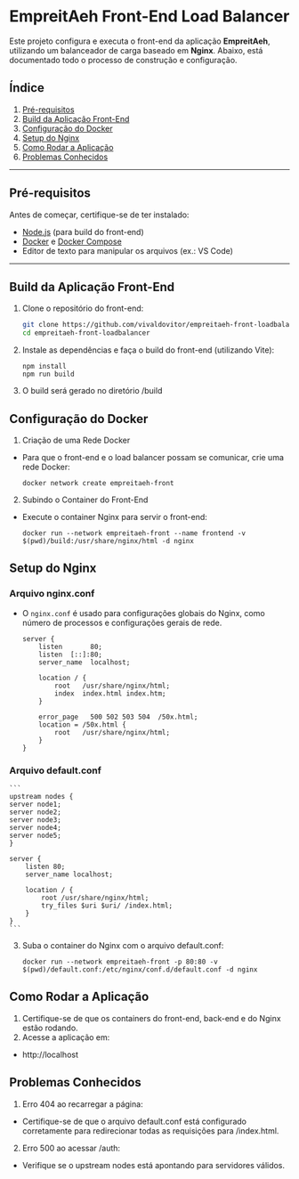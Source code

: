 # EmpreitAeh Front-End Load Balancer

Este projeto configura e executa o front-end da aplicação **EmpreitAeh**, utilizando um balanceador de carga baseado em **Nginx**. Abaixo, está documentado todo o processo de construção e configuração.

## Índice
1. [Pré-requisitos](#pré-requisitos)
2. [Build da Aplicação Front-End](#build-da-aplicação-front-end)
3. [Configuração do Docker](#configuração-do-docker)
4. [Setup do Nginx](#setup-do-nginx)
5. [Como Rodar a Aplicação](#como-rodar-a-aplicação)
6. [Problemas Conhecidos](#problemas-conhecidos)

---

## Pré-requisitos

Antes de começar, certifique-se de ter instalado:
- [Node.js](https://nodejs.org/) (para build do front-end)
- [Docker](https://www.docker.com/) e [Docker Compose](https://docs.docker.com/compose/)
- Editor de texto para manipular os arquivos (ex.: VS Code)

---

## Build da Aplicação Front-End

1. Clone o repositório do front-end:
    ```bash
    git clone https://github.com/vivaldovitor/empreitaeh-front-loadbalancer.git
    cd empreitaeh-front-loadbalancer
    ```

2. Instale as dependências e faça o build do front-end (utilizando Vite):
    ```
    npm install
    npm run build
    ```

3. O build será gerado no diretório /build


## Configuração do Docker

1. Criação de uma Rede Docker
- Para que o front-end e o load balancer possam se comunicar, crie uma rede Docker:
    ```
    docker network create empreitaeh-front
    ```

2. Subindo o Container do Front-End
- Execute o container Nginx para servir o front-end:
    ```
    docker run --network empreitaeh-front --name frontend -v $(pwd)/build:/usr/share/nginx/html -d nginx
    ```

## Setup do Nginx 

### Arquivo nginx.conf
- O `nginx.conf` é usado para configurações globais do Nginx, como número de processos e configurações gerais de rede.


    ```nginx
    server {
        listen       80;
        listen  [::]:80;
        server_name  localhost;

        location / {
            root   /usr/share/nginx/html;
            index  index.html index.htm;
        }

        error_page   500 502 503 504  /50x.html;
        location = /50x.html {
            root   /usr/share/nginx/html;
        }
    }
    ```

### Arquivo default.conf
    ```
    upstream nodes {
    server node1;
    server node2;
    server node3;
    server node4;
    server node5;
    }

    server {
        listen 80;
        server_name localhost;

        location / {
            root /usr/share/nginx/html;
            try_files $uri $uri/ /index.html;
        }
    }
    ```

3. Suba o container do Nginx com o arquivo default.conf:
    ```
    docker run --network empreitaeh-front -p 80:80 -v $(pwd)/default.conf:/etc/nginx/conf.d/default.conf -d nginx
    ```

## Como Rodar a Aplicação

1. Certifique-se de que os containers do front-end, back-end e do Nginx estão rodando.
2. Acesse a aplicação em:
- http://localhost


## Problemas Conhecidos

1. Erro 404 ao recarregar a página:

- Certifique-se de que o arquivo default.conf está configurado corretamente para redirecionar todas as requisições para /index.html.
    
2. Erro 500 ao acessar /auth:

- Verifique se o upstream nodes está apontando para servidores válidos.
